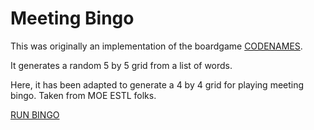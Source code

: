 # Meeting Bingo

This was originally an implementation of the boardgame [CODENAMES](https://boardgamegeek.com/boardgame/178900/codenames).

It generates a random 5 by 5 grid from a list of words.

Here, it has been adapted to generate a 4 by 4 grid for playing meeting bingo. Taken from MOE ESTL folks. 

[RUN BINGO](https://yangfanzhuhai.github.io/meeting-bingo/)

